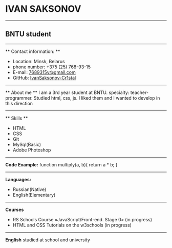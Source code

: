 # IVAN SAKSONOV

***

## BNTU student

***
** Contact information: **
- Location: Minsk, Belarus
- phone number: +375 (25) 768-93-15
- E-mail: 7689315v@gmail.com
- GitHub: [IvanSaksonov-Cr1stal](https://github.com/IvanSaksonov-Cr1stal)

****
** About me **
 I am a 3rd year student at BNTU.  specialty: teacher-programmer.  Studied html, css, js.  I liked them and I wanted to develop in this direction
****
** Skills **
 - HTML
 - CSS
 - Git
 - MySql(Basic)
 - Adobe Photoshop
***
**Code Example:**
function multiply(a, b){
return a * b;
}

***
**Languages:**
- Russian(Native)
- English(Elementary)
***
**Courses**
- RS Schools Course «JavaScript/Front-end. Stage 0» (in progress)
- HTML and CSS Tutorials on the w3schools (in progress)
***
**English**
studied at school and university
